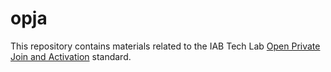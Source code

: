 # opja
This repository contains materials related to the IAB Tech Lab [Open Private Join and Activation](https://iabtechlab.com/datacleanrooms/) standard.
